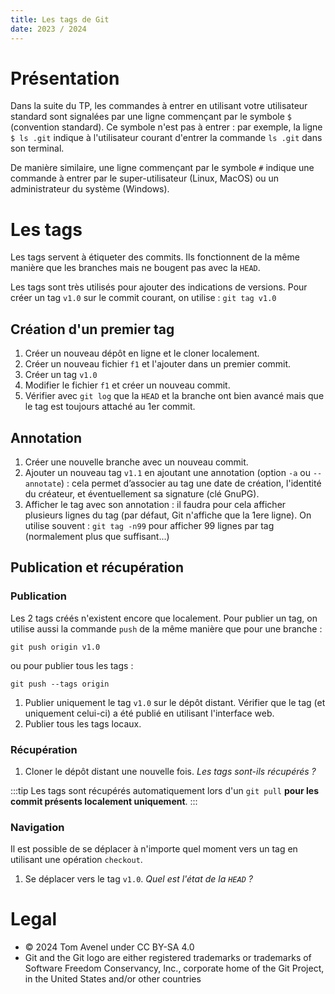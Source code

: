 ```yaml
---
title: Les tags de Git
date: 2023 / 2024
---
```


# Présentation

Dans la suite du TP, les commandes à entrer en utilisant votre utilisateur standard sont signalées par une ligne commençant par le symbole `$` (convention standard). Ce symbole n'est pas à entrer : par exemple, la ligne `$ ls .git` indique à l'utilisateur courant d'entrer la commande `ls .git` dans son terminal.

De manière similaire, une ligne commençant par le symbole `#` indique une commande à entrer par le super-utilisateur (Linux, MacOS) ou un administrateur du système (Windows).

# Les tags

Les tags servent à étiqueter des commits. Ils fonctionnent de la même manière que les branches mais ne bougent pas avec la `HEAD`.

Les tags sont très utilisés pour ajouter des indications de versions. Pour créer un tag `v1.0` sur le commit courant, on utilise : `git tag v1.0`

## Création d'un premier tag

1. Créer un nouveau dépôt en ligne et le cloner localement.
1. Créer un nouveau fichier `f1` et l'ajouter dans un premier commit.
1. Créer un tag `v1.0`
1. Modifier le fichier `f1` et créer un nouveau commit.
1. Vérifier avec `git log` que la `HEAD` et la branche ont bien avancé mais que le tag est toujours attaché au 1er commit.

## Annotation

1. Créer une nouvelle branche avec un nouveau commit.
1. Ajouter un nouveau tag `v1.1` en ajoutant une annotation (option `-a` ou `--annotate`) : cela permet d’associer au tag une date de création, l'identité du créateur, et éventuellement sa signature (clé GnuPG).
1. Afficher le tag avec son annotation : il faudra pour cela afficher plusieurs lignes du tag (par défaut, Git n'affiche que la 1ere ligne). On utilise souvent : `git tag -n99` pour afficher 99 lignes par tag (normalement plus que suffisant...)

## Publication et récupération

### Publication

Les 2 tags créés n'existent encore que localement. Pour publier un tag, on utilise aussi la commande `push` de la même manière que pour une branche :

```
git push origin v1.0
```

ou pour publier tous les tags :

```
git push --tags origin
```

1. Publier uniquement le tag `v1.0` sur le dépôt distant. Vérifier que le tag (et uniquement celui-ci) a été publié en utilisant l'interface web.
1. Publier tous les tags locaux.

### Récupération

1. Cloner le dépôt distant une nouvelle fois. _Les tags sont-ils récupérés ?_

:::tip
Les tags sont récupérés automatiquement lors d'un `git pull` **pour les commit présents localement uniquement**.
:::

### Navigation

Il est possible de se déplacer à n'importe quel moment vers un tag en utilisant une opération `checkout`.

1. Se déplacer vers le tag `v1.0`. _Quel est l'état de la `HEAD` ?_

# Legal

- © 2024 Tom Avenel under CC  BY-SA 4.0
- Git and the Git logo are either registered trademarks or trademarks of Software Freedom Conservancy, Inc., corporate home of the Git Project, in the United States and/or other countries

